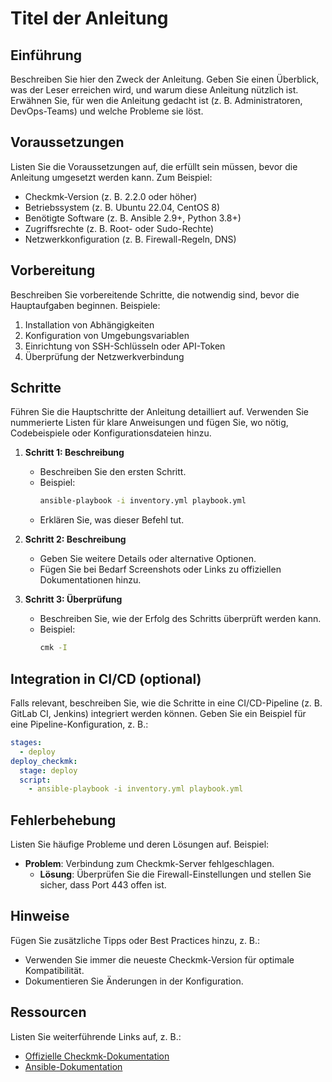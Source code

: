 # Titel der Anleitung

## Einführung
Beschreiben Sie hier den Zweck der Anleitung. Geben Sie einen Überblick, was der Leser erreichen wird, und warum diese Anleitung nützlich ist. Erwähnen Sie, für wen die Anleitung gedacht ist (z. B. Administratoren, DevOps-Teams) und welche Probleme sie löst.

## Voraussetzungen
Listen Sie die Voraussetzungen auf, die erfüllt sein müssen, bevor die Anleitung umgesetzt werden kann. Zum Beispiel:
- Checkmk-Version (z. B. 2.2.0 oder höher)
- Betriebssystem (z. B. Ubuntu 22.04, CentOS 8)
- Benötigte Software (z. B. Ansible 2.9+, Python 3.8+)
- Zugriffsrechte (z. B. Root- oder Sudo-Rechte)
- Netzwerkkonfiguration (z. B. Firewall-Regeln, DNS)

## Vorbereitung
Beschreiben Sie vorbereitende Schritte, die notwendig sind, bevor die Hauptaufgaben beginnen. Beispiele:
1. Installation von Abhängigkeiten
2. Konfiguration von Umgebungsvariablen
3. Einrichtung von SSH-Schlüsseln oder API-Token
4. Überprüfung der Netzwerkverbindung

## Schritte
Führen Sie die Hauptschritte der Anleitung detailliert auf. Verwenden Sie nummerierte Listen für klare Anweisungen und fügen Sie, wo nötig, Codebeispiele oder Konfigurationsdateien hinzu.

1. **Schritt 1: Beschreibung**
   - Beschreiben Sie den ersten Schritt.
   - Beispiel:
     ```bash
     ansible-playbook -i inventory.yml playbook.yml
     ```
   - Erklären Sie, was dieser Befehl tut.

2. **Schritt 2: Beschreibung**
   - Geben Sie weitere Details oder alternative Optionen.
   - Fügen Sie bei Bedarf Screenshots oder Links zu offiziellen Dokumentationen hinzu.

3. **Schritt 3: Überprüfung**
   - Beschreiben Sie, wie der Erfolg des Schritts überprüft werden kann.
   - Beispiel:
     ```bash
     cmk -I
     ```

## Integration in CI/CD (optional)
Falls relevant, beschreiben Sie, wie die Schritte in eine CI/CD-Pipeline (z. B. GitLab CI, Jenkins) integriert werden können. Geben Sie ein Beispiel für eine Pipeline-Konfiguration, z. B.:
```yaml
stages:
  - deploy
deploy_checkmk:
  stage: deploy
  script:
    - ansible-playbook -i inventory.yml playbook.yml
```

## Fehlerbehebung
Listen Sie häufige Probleme und deren Lösungen auf. Beispiel:
- **Problem**: Verbindung zum Checkmk-Server fehlgeschlagen.
  - **Lösung**: Überprüfen Sie die Firewall-Einstellungen und stellen Sie sicher, dass Port 443 offen ist.

## Hinweise
Fügen Sie zusätzliche Tipps oder Best Practices hinzu, z. B.:
- Verwenden Sie immer die neueste Checkmk-Version für optimale Kompatibilität.
- Dokumentieren Sie Änderungen in der Konfiguration.

## Ressourcen
Listen Sie weiterführende Links auf, z. B.:
- [Offizielle Checkmk-Dokumentation](https://docs.checkmk.com)
- [Ansible-Dokumentation](https://docs.ansible.com)